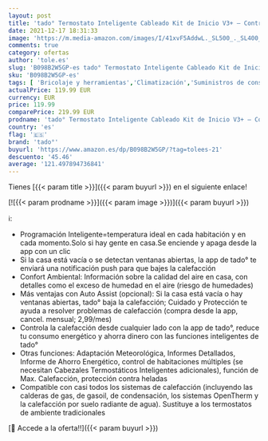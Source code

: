 ```yaml
---
layout: post
title: 'tado° Termostato Inteligente Cableado Kit de Inicio V3+ – Control inteligente de calefacción  Instálalo tú mismo  Designed in Germany  trabaja con Amazon Alexa  Siri & Asistente de Google'
date: 2021-12-17 18:31:33
image: 'https://m.media-amazon.com/images/I/41xvF5AddwL._SL500_._SL400_.jpg'
comments: true
category: ofertas
author: 'tole.es'
slug: 'B098B2W5GP-es tado° Termostato Inteligente Cableado Kit de Inicio V3+ –...'
sku: 'B098B2W5GP-es'
tags: [ 'Bricolaje y herramientas','Climatización','Suministros de construcción','Termostatos','Termostatos y accesorios','alexa','tado°', ]
actualPrice: 119.99 EUR
currency: EUR
price: 119.99
comparePrice: 219.99 EUR
prodname: 'tado° Termostato Inteligente Cableado Kit de Inicio V3+ – Control inteligente de calefacción  Instálalo tú mismo  Designed in Germany  trabaja con Amazon Alexa  Siri & Asistente de Google'
country: 'es'
flag: '🇪🇸'
brand: 'tado°'
buyurl: 'https://www.amazon.es/dp/B098B2W5GP/?tag=tolees-21'
descuento: '45.46'
average: '121.497894736841'
---
```


Tienes [{{< param title >}}]({{< param buyurl >}}) en el siguiente enlace!

[![{{< param prodname >}}]({{< param image >}})]({{< param buyurl >}})

ℹ️:

- Programación Inteligente=temperatura ideal en cada habitación y en cada momento.Solo si hay gente en casa.Se enciende y apaga desde la app con un clic
- Si la casa está vacía o se detectan ventanas abiertas, la app de tado° te enviará una notificación push para que bajes la calefacción
- Confort Ambiental: Información sobre la calidad del aire en casa, con detalles como el exceso de humedad en el aire (riesgo de humedades)
- Más ventajas con Auto Assist (opcional): Si la casa está vacía o hay ventanas abiertas, tado° baja la calefacción; Cuidado y Protección te ayuda a resolver problemas de calefacción (compra desde la app, cancel. mensual; 2,99/mes)
- Controla la calefacción desde cualquier lado con la app de tado°, reduce tu consumo energético y ahorra dinero con las funciones inteligentes de tado°
- Otras funciones: Adaptación Meteorológica, Informes Detallados, Informe de Ahorro Energético, control de habitaciones múltiples (se necesitan Cabezales Termostáticos Inteligentes adicionales), función de Max. Calefacción, protección contra heladas
- Compatible con casi todos los sistemas de calefacción (incluyendo las calderas de gas, de gasoil, de condensación, los sistemas OpenTherm y la calefacción por suelo radiante de agua). Sustituye a los termostatos de ambiente tradicionales

[🛒 Accede a la oferta!!]({{< param buyurl >}})
